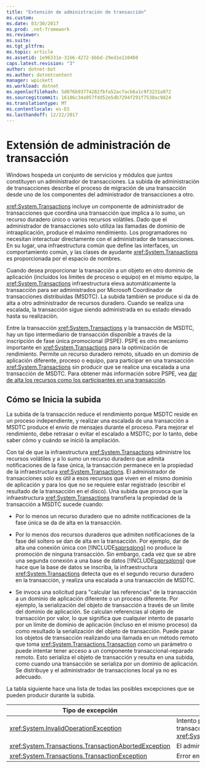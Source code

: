 ```yaml
---
title: "Extensión de administración de transacción"
ms.custom: 
ms.date: 03/30/2017
ms.prod: .net-framework
ms.reviewer: 
ms.suite: 
ms.tgt_pltfrm: 
ms.topic: article
ms.assetid: 1e96331e-31b6-4272-bbbd-29ed1e110460
caps.latest.revision: "3"
author: dotnet-bot
ms.author: dotnetcontent
manager: wpickett
ms.workload: dotnet
ms.openlocfilehash: 5d076b93774282fbfa52acfacb6a1c9f3231a972
ms.sourcegitcommit: 16186c34a957fdd52e5db7294f291f7530ac9d24
ms.translationtype: MT
ms.contentlocale: es-ES
ms.lasthandoff: 12/22/2017
---
```

# <a name="transaction-management-escalation"></a>Extensión de administración de transacción
Windows hospeda un conjunto de servicios y módulos que juntos constituyen un administrador de transacciones. La subida de administración de transacciones describe el proceso de migración de una transacción desde uno de los componentes del administrador de transacciones a otro.  
  
 <xref:System.Transactions> incluye un componente de administrador de transacciones que coordina una transacción que implica a lo sumo, un recurso duradero único o varios recursos volátiles. Dado que el administrador de transacciones solo utiliza las llamadas de dominio de intraaplicación, produce el máximo rendimiento. Los programadores no necesitan interactuar directamente con el administrador de transacciones. En su lugar, una infraestructura común que define las interfaces, un comportamiento común, y las clases de ayudante <xref:System.Transactions> es proporcionada por el espacio de nombres.  
  
 Cuando desea proporcionar la transacción a un objeto en otro dominio de aplicación (incluidos los límites de proceso o equipo) en el mismo equipo, la <xref:System.Transactions> infraestructura eleva automáticamente la transacción para ser administrados por Microsoft Coordinador de transacciones distribuidas (MSDTC). La subida también se produce si da de alta a otro administrador de recursos duradero. Cuando se realiza una escalada, la transacción sigue siendo administrada en su estado elevado hasta su realización.  
  
 Entre la transacción <xref:System.Transactions> y la transacción de MSDTC, hay un tipo intermediario de transacción disponible a través de la inscripción de fase única promocional (PSPE). PSPE es otro mecanismo importante en <xref:System.Transactions> para la optimización de rendimiento. Permite un recurso duradero remoto, situado en un dominio de aplicación diferente, proceso o equipo, para participar en una transacción <xref:System.Transactions> sin producir que se realice una escalada a una transacción de MSDTC. Para obtener más información sobre PSPE, vea [dar de alta los recursos como los participantes en una transacción](../../../../docs/framework/data/transactions/enlisting-resources-as-participants-in-a-transaction.md).  
  
## <a name="how-escalation-is-initiated"></a>Cómo se Inicia la subida  
 La subida de la transacción reduce el rendimiento porque MSDTC reside en un proceso independiente, y realizar una escalada de una transacción a MSDTC produce el envío de mensajes durante el proceso. Para mejorar el rendimiento, debe retrasar o evitar el escalado a MSDTC; por lo tanto, debe saber cómo y cuándo se inició la ampliación.  
  
 Con tal de que la infraestructura <xref:System.Transactions> administre los recursos volátiles y a lo sumo un recurso duradero que admita notificaciones de la fase única, la transacción permanece en la propiedad de la infraestructura <xref:System.Transactions>. El administrador de transacciones solo es útil a esos recursos que viven en el mismo dominio de aplicación y para los que no se requiere estar registrado (escribir el resultado de la transacción en el disco). Una subida que provoca que la infraestructura <xref:System.Transactions> transfiera la propiedad de la transacción a MSDTC sucede cuando:  
  
-   Por lo menos un recurso duradero que no admite notificaciones de la fase única se da de alta en la transacción.  
  
-   Por lo menos dos recursos duraderos que admiten notificaciones de la fase del soltero se dan de alta en la transacción. Por ejemplo, dar de alta una conexión única con [!INCLUDE[sqprsqlong](../../../../includes/sqprsqlong-md.md)] no produce  la promoción de ninguna transacción. Sin embargo, cada vez que se abre una segunda conexión a una base de datos [!INCLUDE[sqprsqlong](../../../../includes/sqprsqlong-md.md)] que hace que la base de datos se inscriba, la infraestructura <xref:System.Transactions> detecta que es el segundo recurso duradero en la transacción, y realiza una escalada a una transacción de MSDTC.  
  
-   Se invoca una solicitud para "calcular las referencias" de la transacción a un dominio de aplicación diferente o un proceso diferente. Por ejemplo, la serialización del objeto de transacción a través de un límite del dominio de aplicación. Se calculan referencias al objeto de transacción por valor, lo que significa que cualquier intento de pasarlo por un límite de dominio de aplicación (incluso en el mismo proceso) da como resultado la serialización del objeto de transacción. Puede pasar los objetos de transacción realizando una llamada en un método remoto que toma <xref:System.Transactions.Transaction> como un parámetro o puede intentar tener acceso a un componente transaccional-reparado remoto. Esto serializa el objeto de transacción y resulta en una subida, como cuando una transacción se serializa por un dominio de aplicación. Se distribuye y el administrador de transacciones local ya no es adecuado.  
  
 La tabla siguiente hace una lista de todas las posibles excepciones que se pueden producir durante la subida.  
  
|Tipo de excepción|Condición|  
|--------------------|---------------|  
|<xref:System.InvalidOperationException>|Intento para realizar una escalada de una transacción con nivel de aislamiento igual a <xref:System.Transactions.IsolationLevel.Snapshot>.|  
|<xref:System.Transactions.TransactionAbortedException>|El administrador de transacciones está inactivo.|  
|<xref:System.Transactions.TransactionException>|Error en la subida, se anula la aplicación.|
